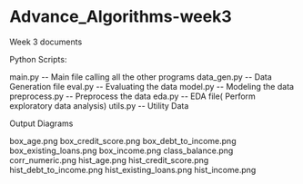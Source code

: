 # Advance_Algorithms-week3
Week 3 documents

Python Scripts:

main.py -- Main file calling all the other programs
data_gen.py -- Data Generation file
eval.py -- Evaluating the data
model.py -- Modeling the data
preprocess.py -- Preprocess the data
eda.py -- EDA file( Perform exploratory data analysis)
utils.py -- Utility Data

Output Diagrams

box_age.png
box_credit_score.png
box_debt_to_income.png
box_existing_loans.png
box_income.png
class_balance.png
corr_numeric.png
hist_age.png
hist_credit_score.png
hist_debt_to_income.png
hist_existing_loans.png
hist_income.png
